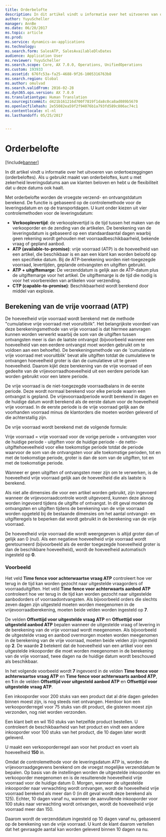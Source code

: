 ```yaml
---
title: Orderbelofte
description: In dit artikel vindt u informatie over het uitvoeren van ordertoezeggingen (orderbeloftes). Als u gebruikt maakt van orderbeloftes, kunt u met zekerheid leveringsdatums aan uw klanten beloven en hebt u de flexibiliteit dat u deze datums ook haalt.
author: YuyuScheller
manager: AnnBe
ms.date: 06/20/2017
ms.topic: article
ms.prod: 
ms.service: dynamics-ax-applications
ms.technology: 
ms.search.form: SalesATP, SalesAvailableDlvDates
audience: Application User
ms.reviewer: YuyuScheller
ms.search.scope: Core, AX 7.0.0, Operations, UnifiedOperations
ms.custom: 193933
ms.assetid: 676fc53a-fa25-4688-9f26-1005316763b8
ms.search.region: Global
ms.author: omulvad
ms.search.validFrom: 2016-02-28
ms.dyn365.ops.version: AX 7.0.0
ms.translationtype: Human Translation
ms.sourcegitcommit: d421b161216d700f7819f1da8c0ca8ad089b5670
ms.openlocfilehash: 2e55082ea59f2f94076b1a793fd589c806ac74c1
ms.contentlocale: nl-nl
ms.lasthandoff: 05/25/2017


---
```


# <a name="order-promising"></a>Orderbelofte

[!include[banner](../includes/banner.md)]


In dit artikel vindt u informatie over het uitvoeren van ordertoezeggingen (orderbeloftes). Als u gebruikt maakt van orderbeloftes, kunt u met zekerheid leveringsdatums aan uw klanten beloven en hebt u de flexibiliteit dat u deze datums ook haalt.

Met orderbelofte worden de vroegste verzend- en ontvangstdatum berekend. De functie is gebaseerd op de controlemethode voor de leveringsdatum en op de transportdagen. U kunt onder kiezen uit vier controlemethoden voor de leveringsdatum:

-   **Verkooplevertijd**: de verkooplevertijd is de tijd tussen het maken van de verkooporder en de zending van de artikelen. De berekening van de leveringsdatum is gebaseerd op een standaardaantal dagen waarbij geen rekening wordt gehouden met voorraadbeschikbaarheid, bekende vraag of gepland aanbod.
-   **ATP (available-to-promise)**: vrije voorraad (ATP) is de hoeveelheid van een artikel, die beschikbaar is en aan een klant kan worden beloofd op een specifieke datum. Bij de ATP-berekening worden niet-toegezegde voorraad, levertijden, geplande ontvangsten en uitgiften gebruikt.
-   **ATP + uitgiftemarge**: De verzenddatum is gelijk aan de ATP-datum plus de uitgiftemarge voor het artikel. De uitgiftemarge is de tijd die nodig is voor het voorbereiden van artikelen voor verzending.
-   **CTP (capable-to-promise)**: Beschikbaarheid wordt berekend door middel van explosie.

## <a name="atp-calculations"></a>Berekening van de vrije voorraad (ATP)
De hoeveelheid vrije voorraad wordt berekend met de methode "cumulatieve vrije voorraad met vooruitblik". Het belangrijkste voordeel van deze berekeningsmethode van vrije voorraad is dat hiermee aanvragen kunnen worden verwerkt waarbij de som van de uitgiften tussen ontvangsten meer is dan de laatste ontvangst (bijvoorbeeld wanneer een hoeveelheid van een eerdere ontvangst moet worden gebruikt om te voldoen aan een behoefte). De berekeningsmethode van de 'cumulatieve vrije voorraad met vooruitblik' bevat alle uitgiften totdat de cumulatieve te ontvangen hoeveelheid groter is dan de cumulatieve uit te geven hoeveelheid. Daarom kijkt deze berekening van de vrije voorraad of een gedeelte van de vrijevoorraadhoeveelheid uit een eerdere periode kan worden gebruikt voor een latere periode.  

De vrije voorraad is de niet-toegezegde voorraadbalans in de eerste periode. Deze wordt normaal berekend voor elke periode waarin een ontvangst is gepland. De vrijevoorraadperiode wordt berekend in dagen en de huidige datum wordt berekend als de eerste datum voor de hoeveelheid vrije voorraad. In de eerste periode is de vrije voorraad gelijk aan de voorhanden voorraad minus de klantorders die moeten worden geleverd of die achterstallig zijn.  

De vrije voorraad wordt berekend met de volgende formule:  

Vrije voorraad = vrije voorraad voor de vorige periode + ontvangsten voor de huidige periode - uitgiften voor de huidige periode - de netto-uitgiftehoeveelheid voor elke toekomstige periode totdat de periode waarvoor de som van de ontvangsten voor alle toekomstige perioden, tot en met de toekomstige periode, groter is dan de som van de uitgiften, tot en met de toekomstige periode.  

Wanneer er geen uitgiften of ontvangsten meer zijn om te verwerken, is de hoeveelheid vrije voorraad gelijk aan de hoeveelheid die als laatste is berekend.  

Als niet alle dimensies die voor een artikel worden gebruikt, zijn ingevoerd wanneer de vrijevoorraadcontrole wordt uitgevoerd, kunnen deze alsnog worden ingevoerd tijdens de uitgifte of ontvangst. In dit geval moeten de ontvangsten en uitgiften tijdens de berekening van de vrije voorraad worden opgeteld bij de bestaande dimensies om het aantal ontvangst- en uitgifteregels te beperken dat wordt gebruikt in de berekening van de vrije voorraad.  

De hoeveelheid vrije voorraad die wordt weergegeven is altijd groter dan of gelijk aan 0 (nul). Als een negatieve hoeveelheid vrije voorraad wordt geretourneerd (bijvoorbeeld als de eerder toegezegde hoeveelheid groter is dan de beschikbare hoeveelheid), wordt de hoeveelheid automatisch ingesteld op **0**.

### <a name="example"></a>Voorbeeld

Het veld **Time fence voor achterwaartse vraag ATP** controleert hoe ver terug in de tijd kan worden gezocht naar uitgestelde vraagorders of voorraaduitgiften. Het veld **Time fence voor achterwaarts aanbod ATP** controleert hoe ver terug in de tijd kan worden gezocht naar uitgestelde aanbodorders of voorraadontvangsten. Als bijvoorbeeld orders die slechts zeven dagen zijn uitgesteld moeten worden meegenomen in de vrijevoorraadberekening, moeten beide velden worden ingesteld op **7**.  

De velden **Offsettijd voor uitgestelde vraag ATP** en **Offsettijd voor uitgesteld aanbod ATP** bepalen wanneer de uitgestelde vraag of levering in de berekening van de vrije voorraad wordt meegenomen. Als bijvoorbeeld de uitgestelde vraag en aanbod overmorgen moeten worden meegenomen in de berekening van de vrije voorraad, moeten beide velden zijn ingesteld op **2**. De waarde **2** betekent dat de hoeveelheid van een artikel voor een uitgestelde inkooporder die moet worden meegenomen in de berekening van de vrije voorraad, twee dagen na de huidige datum wordt beschouwd als beschikbaar.  

In het volgende voorbeeld wordt **7** ingevoerd in de velden **Time fence voor achterwaartse vraag ATP** en **Time fence voor achterwaarts aanbod ATP**, en **1** in de velden **Offsettijd voor uitgesteld aanbod ATP** en **Offsettijd voor uitgestelde vraag ATP**.  

Een inkooporder voor 200 stuks van een product dat al drie dagen geleden binnen moest zijn, is nog steeds niet ontvangen. Hierdoor kon een verkooporderregel voor 75 stuks van dit product, die gisteren moest zijn verzonden, nog niet worden verzonden.  

Een klant belt en wil 150 stuks van hetzelfde product bestellen. U controleert de beschikbaarheid van het product en vindt een andere inkooporder voor 100 stuks van het product, die 10 dagen later wordt geleverd.  

U maakt een verkooporderregel aan voor het product en voert als hoeveelheid **150** in.  

Omdat de controlemethode voor de leveringsdatum ATP is, worden de vrijevoorraadgegevens berekend om de vroegst mogelijke verzenddatum te bepalen. Op basis van de instellingen worden de uitgestelde inkooporder en verkooporder meegenomen en is de resulterende hoeveelheid vrije voorraad voor de huidige datum 0. Morgen, wanneer de uitgestelde inkooporder naar verwachting wordt ontvangen, wordt de hoeveelheid vrije voorraad berekend als meer dan 0 (in dit geval wordt deze berekend als 125). Echter, 10 dagen vanaf nu, wanneer de aanvullende inkooporder voor 100 stuks naar verwachting wordt ontvangen, wordt de hoeveelheid vrije voorraad meer dan 150.  

Daarom wordt de verzenddatum ingesteld op 10 dagen vanaf nu, gebaseerd op de berekening van de vrije voorraad. U kunt de klant daarom vertellen dat het gevraagde aantal kan worden geleverd binnen 10 dagen na nu.





